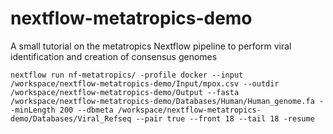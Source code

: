 # nextflow-metatropics-demo
A small tutorial on the metatropics Nextflow pipeline to perform viral identification and creation of consensus genomes

```
nextflow run nf-metatropics/ -profile docker --input /workspace/nextflow-metatropics-demo/Input/mpox.csv --outdir /workspace/nextflow-metatropics-demo/Output --fasta /workspace/nextflow-metatropics-demo/Databases/Human/Human_genome.fa --minLength 200 --dbmeta /workspace/nextflow-metatropics-demo/Databases/Viral_Refseq --pair true --front 18 --tail 18 -resume
```
